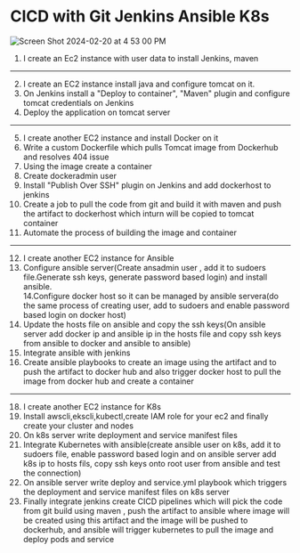 # CICD with Git Jenkins Ansible K8s
![Screen Shot 2024-02-20 at 4 53 00 PM](https://github.com/tspoorthyreddy/CICD-with-Git-Jenkins-Ansible-K8s/assets/93954534/083df7f7-c511-4207-9624-e275531833bd)

1. I create an Ec2 instance with user data to install Jenkins, maven
-------------------------------------------------------------------------------------------------------------------------------------------------------
2. I create an EC2 instance install java and configure tomcat on it.
3. On Jenkins install a "Deploy to container", "Maven" plugin and configure tomcat credentials on Jenkins
4. Deploy the application on tomcat server
-------------------------------------------------------------------------------------------------------------------------------------------------------
5. I create another EC2 instance and install Docker on it
6. Write a custom Dockerfile which pulls Tomcat image from Dockerhub and resolves 404 issue
7. Using the image create a container
8. Create dockeradmin user
9. Install "Publish Over SSH" plugin on Jenkins and add dockerhost to jenkins
10. Create a job to pull the code from git and build it with maven and push the artifact to dockerhost which inturn will be copied to tomcat container
11. Automate the process of building the image and container
-------------------------------------------------------------------------------------------------------------------------------------------------------
12. I create another EC2 instance for Ansible
13. Configure ansible server(Create ansadmin user , add it to sudoers file.Generate ssh keys, generate password based login) and install ansible.   
14.Configure docker host so it can be managed by ansible servera(do the same process of creating user, add to sudoers and enable password based login on docker host)
15. Update the hosts file on ansible and copy the ssh keys(On ansible server add docker ip and ansible ip in the hosts file and copy ssh keys from ansible to docker and ansible to ansible)
16. Integrate ansible with jenkins
17. Create ansible playbooks to create an image using the artifact and to push the artifact to docker hub and also trigger docker host to pull the image from docker hub and create a container
-------------------------------------------------------------------------------------------------------------------------------------------------------
18. I create another EC2 instance for K8s
19. Install awscli,ekscli,kubectl,create IAM role for your ec2 and finally create your cluster and nodes
20. On k8s server write deployment and service manifest files
21. Integrate Kubernetes with ansible(create ansible user on k8s, add it to sudoers file, enable password based login and on ansible server add k8s ip to hosts fils, copy ssh keys onto root user from ansible and test the connection)
22. On ansible server write deploy and service.yml playbook which triggers the deployment and service manifest files on k8s server
23. Finally integrate jenkins create CICD pipelines which will pick the code from git build using maven , push the artifact to ansible where image will be created using this artifact and the image will be pushed to dockerhub, and ansible will trigger kubernetes to pull the image and deploy pods and service
